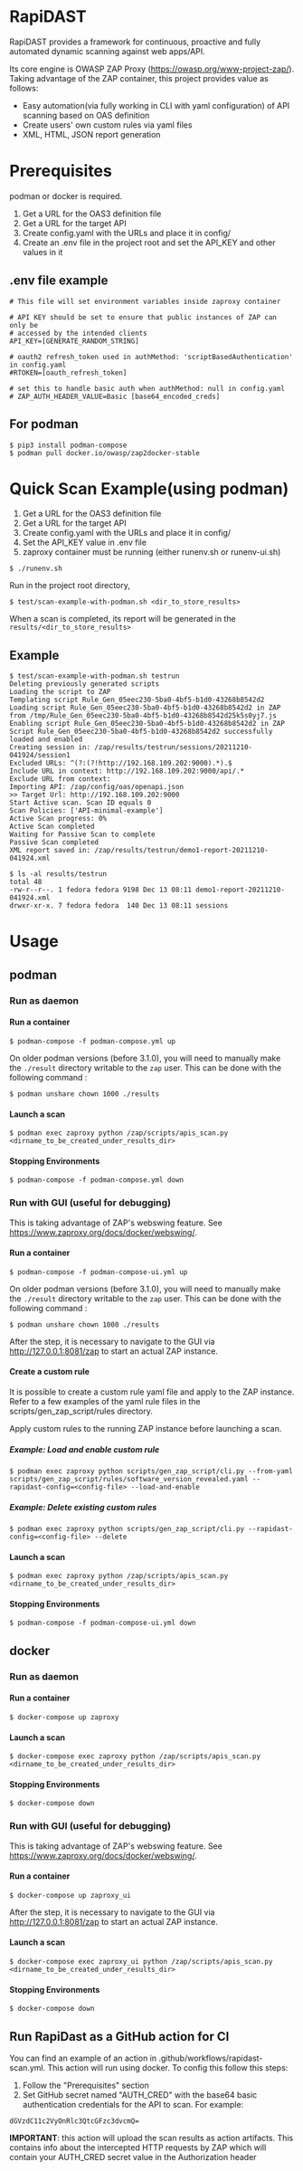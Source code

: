 # RapiDAST

RapiDAST provides a framework for continuous, proactive and fully automated dynamic scanning against web apps/API.

Its core engine is OWASP ZAP Proxy (https://owasp.org/www-project-zap/). Taking advantage of the ZAP container, this project provides value as follows:
 - Easy automation(via fully working in CLI with yaml configuration) of API scanning based on OAS definition
 - Create users' own custom rules via yaml files
 - XML, HTML, JSON report generation

# Prerequisites

podman or docker is required.

1. Get a URL for the OAS3 definition file
2. Get a URL for the target API
3. Create config.yaml with the URLs and place it in config/
4. Create an .env file in the project root and set the API_KEY and other values in it

## .env file example

```
# This file will set environment variables inside zaproxy container

# API KEY should be set to ensure that public instances of ZAP can only be
# accessed by the intended clients
API_KEY=[GENERATE_RANDOM_STRING]

# oauth2 refresh_token used in authMethod: 'scriptBasedAuthentication' in config.yaml
#RTOKEN=[oauth_refresh_token]

# set this to handle basic auth when authMethod: null in config.yaml
# ZAP_AUTH_HEADER_VALUE=Basic [base64_encoded_creds]
```

## For podman
```
$ pip3 install podman-compose
$ podman pull docker.io/owasp/zap2docker-stable
```

# Quick Scan Example(using podman)

1. Get a URL for the OAS3 definition file
2. Get a URL for the target API
3. Create config.yaml with the URLs and place it in config/
4. Set the API_KEY value in .env file
5. zaproxy container must be running (either runenv.sh or runenv-ui.sh)

```
$ ./runenv.sh
```

Run in the project root directory,
```
$ test/scan-example-with-podman.sh <dir_to_store_results>
```

When a scan is completed, its report will be generated in the `results/<dir_to_store_results>`

## Example
```
$ test/scan-example-with-podman.sh testrun                
Deleting previously generated scripts                                              
Loading the script to ZAP                                                          
Templating script Rule_Gen_05eec230-5ba0-4bf5-b1d0-43268b8542d2                    
Loading script Rule_Gen_05eec230-5ba0-4bf5-b1d0-43268b8542d2 in ZAP from /tmp/Rule_Gen_05eec230-5ba0-4bf5-b1d0-43268b8542d25k5s0yj7.js                                 
Enabling script Rule_Gen_05eec230-5ba0-4bf5-b1d0-43268b8542d2 in ZAP               
Script Rule_Gen_05eec230-5ba0-4bf5-b1d0-43268b8542d2 successfully loaded and enabled                                                                                   
Creating session in: /zap/results/testrun/sessions/20211210-041924/session1          
Excluded URLs: ^(?:(?!http://192.168.109.202:9000).*).$                               
Include URL in context: http://192.168.109.202:9000/api/.*                            
Exclude URL from context:                                                          
Importing API: /zap/config/oas/openapi.json                                        
>> Target Url: http://192.168.109.202:9000                                            
Start Active scan. Scan ID equals 0                                                
Scan Policies: ['API-minimal-example']                                             
Active Scan progress: 0%                                                           
Active Scan completed                                                                                                                                                  
Waiting for Passive Scan to complete                                                                                                                                   
Passive Scan completed                                                             
XML report saved in: /zap/results/testrun/demo1-report-20211210-041924.xml

$ ls -al results/testrun
total 48
-rw-r--r--. 1 fedora fedora 9198 Dec 13 08:11 demo1-report-20211210-041924.xml
drwxr-xr-x. 7 fedora fedora  140 Dec 13 08:11 sessions
```

# Usage

## podman

### Run as daemon

#### Run a container

```
$ podman-compose -f podman-compose.yml up
```
On older podman versions (before 3.1.0), you will need to manually make the `./result` directory writable to the `zap` user. This can be done with the following command :
```
$ podman unshare chown 1000 ./results
```

#### Launch a scan
```
$ podman exec zaproxy python /zap/scripts/apis_scan.py <dirname_to_be_created_under_results_dir>
```

#### Stopping Environments
```
$ podman-compose -f podman-compose.yml down
```

### Run with GUI (useful for debugging)
This is taking advantage of ZAP's webswing feature. See https://www.zaproxy.org/docs/docker/webswing/.

#### Run a container
```
$ podman-compose -f podman-compose-ui.yml up
```

On older podman versions (before 3.1.0), you will need to manually make the `./result` directory writable to the `zap` user. This can be done with the following command :
```
$ podman unshare chown 1000 ./results
```
After the step, it is necessary to navigate to the GUI via http://127.0.0.1:8081/zap to start an actual ZAP instance.

#### Create a custom rule

It is possible to create a custom rule yaml file and apply to the ZAP instance. Refer to a few examples of the yaml rule files in the scripts/gen_zap_script/rules directory.

Apply custom rules to the running ZAP instance before launching a scan.

##### Example: Load and enable custom rule
```
$ podman exec zaproxy python scripts/gen_zap_script/cli.py --from-yaml scripts/gen_zap_script/rules/software_version_revealed.yaml --rapidast-config=<config-file> --load-and-enable
```

##### Example: Delete existing custom rules
```
$ podman exec zaproxy python scripts/gen_zap_script/cli.py --rapidast-config=<config-file> --delete
```

#### Launch a scan
```
$ podman exec zaproxy python /zap/scripts/apis_scan.py <dirname_to_be_created_under_results_dir>
```


#### Stopping Environments
```
$ podman-compose -f podman-compose-ui.yml down
```

## docker

### Run as daemon

#### Run a container

```
$ docker-compose up zaproxy

```

#### Launch a scan
```
$ docker-compose exec zaproxy python /zap/scripts/apis_scan.py <dirname_to_be_created_under_results_dir>
```

#### Stopping Environments
```
$ docker-compose down
```

### Run with GUI (useful for debugging)
This is taking advantage of ZAP's webswing feature. See https://www.zaproxy.org/docs/docker/webswing/.

#### Run a container
```
$ docker-compose up zaproxy_ui
```
After the step, it is necessary to navigate to the GUI via http://127.0.0.1:8081/zap to start an actual ZAP instance.

#### Launch a scan
```
$ docker-compose exec zaproxy_ui python /zap/scripts/apis_scan.py <dirname_to_be_created_under_results_dir>
```

#### Stopping Environments
```
$ docker-compose down
```

## Run RapiDast as a GitHub action for CI

You can find an example of an action in .github/workflows/rapidast-scan.yml.
This action will run using docker. To config this follow this steps:

1. Follow the "Prerequisites" section
2. Set GitHub secret named "AUTH_CRED" with the base64 basic authentication credentials for the API to scan. For example:
```
dGVzdC11c2VyOnRlc3QtcGFzc3dvcmQ=
```
**IMPORTANT**: this action will upload the scan results as action artifacts. This 
contains info about the intercepted HTTP requests by ZAP which will contain your AUTH_CRED secret value in the Authorization header
